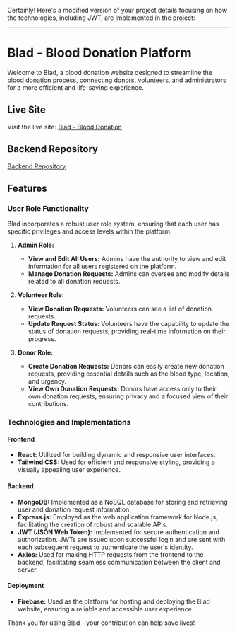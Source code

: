Certainly! Here's a modified version of your project details focusing on how the technologies, including JWT, are implemented in the project:

---

# Blad - Blood Donation Platform

Welcome to Blad, a blood donation website designed to streamline the blood donation process, connecting donors, volunteers, and administrators for a more efficient and life-saving experience.

## Live Site

Visit the live site: [Blad - Blood Donation](https://blad-donate.web.app/)

## Backend Repository

[Backend Repository](https://github.com/Be3tle/blad-mern-server-side.git)

## Features

### User Role Functionality

Blad incorporates a robust user role system, ensuring that each user has specific privileges and access levels within the platform.

1. **Admin Role:**

   - **View and Edit All Users:** Admins have the authority to view and edit information for all users registered on the platform.
   - **Manage Donation Requests:** Admins can oversee and modify details related to all donation requests.

2. **Volunteer Role:**

   - **View Donation Requests:** Volunteers can see a list of donation requests.
   - **Update Request Status:** Volunteers have the capability to update the status of donation requests, providing real-time information on their progress.

3. **Donor Role:**
   - **Create Donation Requests:** Donors can easily create new donation requests, providing essential details such as the blood type, location, and urgency.
   - **View Own Donation Requests:** Donors have access only to their own donation requests, ensuring privacy and a focused view of their contributions.

### Technologies and Implementations

#### Frontend

- **React:** Utilized for building dynamic and responsive user interfaces.
- **Tailwind CSS:** Used for efficient and responsive styling, providing a visually appealing user experience.

#### Backend

- **MongoDB:** Implemented as a NoSQL database for storing and retrieving user and donation request information.
- **Express.js:** Employed as the web application framework for Node.js, facilitating the creation of robust and scalable APIs.
- **JWT (JSON Web Token):** Implemented for secure authentication and authorization. JWTs are issued upon successful login and are sent with each subsequent request to authenticate the user's identity.
- **Axios:** Used for making HTTP requests from the frontend to the backend, facilitating seamless communication between the client and server.

#### Deployment

- **Firebase:** Used as the platform for hosting and deploying the Blad website, ensuring a reliable and accessible user experience.

Thank you for using Blad - your contribution can help save lives!
